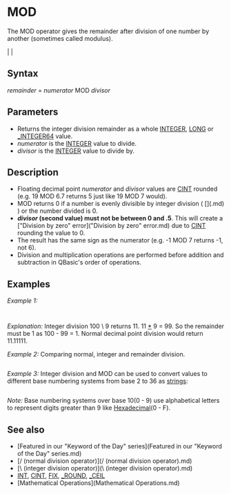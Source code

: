 # MOD

The MOD operator gives the remainder after division of one number by another (sometimes called modulus).

  

|  |

## Syntax

*remainder* = *numerator* MOD *divisor*
  

## Parameters

* Returns the integer division remainder as a whole [INTEGER](INTEGER.md), [LONG](LONG.md) or [_INTEGER64](_INTEGER64.md) value.
* *numerator* is the [INTEGER](INTEGER.md) value to divide.
* *divisor* is the [INTEGER](INTEGER.md) value to divide by.

  

## Description

* Floating decimal point *numerator* and *divisor* values are [CINT](CINT.md) rounded (e.g. 19 MOD 6.7 returns 5 just like 19 MOD 7 would).
* MOD returns 0 if a number is evenly divisible by integer division ( [\](\.md) ) or the number divided is 0.
* ***divisor* (second value) must not be between 0 and .5**. This will create a ["Division by zero" error]("Division by zero" error.md) due to [CINT](CINT.md) rounding the value to 0.
* The result has the same sign as the numerator (e.g. -1 MOD 7 returns -1, not 6).
* Division and multiplication operations are performed before addition and subtraction in QBasic's order of operations.

  

## Examples

*Example 1:*

```   I% = 100 [\](\.md) 9   R% = 100 MOD 9   PRINT "Integer division ="; I%, "Remainder ="; R%  
```

```   Integer division = 11        Remainder = 1  
```

*Explanation:* Integer division 100 \ 9 returns 11. 11 [*](*.md) 9 = 99. So the remainder must be 1 as 100 - 99 = 1. Normal decimal point division would return 11.11111.

  

*Example 2:* Comparing normal, integer and remainder division.

``` tmp1$ = " Normal:         ####.# / #### = ##.###   " tmp2$ = " Integer:        ####.# \ #### = ###      " tmp3$ = " Remainder:    ####.# MOD #### = ####     " FOR i = 1 TO 6    SELECT CASE i      CASE 1: numerator = 1: divisor = 5      CASE 2: numerator = 13: divisor = 10      CASE 3: numerator = 990: divisor = 100      CASE 4: numerator = 1100: divisor = 100      CASE 5: numerator = 4501: divisor = 1000      CASE 6: numerator = 50.6: divisor = 10    END SELECT LOCATE 5, 20: PRINT USING tmp1$; numerator; divisor; numerator / divisor LOCATE 7, 20: PRINT USING tmp2$; numerator; divisor; numerator \ divisor LOCATE 9, 20: PRINT USING tmp3$; numerator; divisor; numerator MOD divisor DO: SLEEP: LOOP UNTIL INKEY$ <> "" NEXT  
```

  

*Example 3:* Integer division and MOD can be used to convert values to different base numbering systems from base 2 to 36 as [strings](strings.md):

``` [CLS](CLS.md) DO   [INPUT](INPUT.md) "Enter a base number system 2 to 36: ", b%   [IF](IF.md) b% < 2 [OR](OR.md) "OR (boolean)") b% > 36 [THEN](THEN.md) [EXIT DO](EXIT DO.md)   [PRINT](PRINT.md) "Enter a positive value to convert: ";   num$ = ""   [DO](DO.md): K$ = [INKEY$](INKEY$.md)     num$ = num$ + K$     [LOCATE](LOCATE.md) [CSRLIN](CSRLIN.md), [POS](POS.md)(0): [PRINT](PRINT.md) K$;   [LOOP](LOOP.md) [UNTIL](UNTIL.md) K$ = [CHR$](CHR$.md)(13)   n& = [VAL](VAL.md)(num$)   [IF](IF.md) n& = 0 [THEN](THEN.md) [EXIT DO](EXIT DO.md)   Bnum$ = BASEN$(n&, b%)   [PRINT](PRINT.md) Bnum$ ', [VAL](VAL.md)("[&H](&H.md)" + Bnum$) 'tests hexadecimal base 16 only [LOOP](LOOP.md)  [END](END.md)  [FUNCTION](FUNCTION.md) BASEN$ (number&, basenum%) [IF](IF.md) basenum% < 2 [OR](OR.md) "OR (boolean)") basenum% > 36 [OR](OR.md) "OR (boolean)") number& = 0 [THEN](THEN.md) [EXIT FUNCTION](EXIT FUNCTION.md) num& = number& 'protect value of number! DO   remain% = [ABS](ABS.md)(num&) MOD basenum% ' remainder is used to create actual digit 0 to Z   num& = num& \ basenum% ' move up one exponent of base% with integer division   [IF](IF.md) remain% > 9 [THEN](THEN.md)     b$ = [CHR$](CHR$.md)(65 + (remain% - 10)) 'limited to base 36   [ELSE](ELSE.md): b$ = [LTRIM$](LTRIM$.md)([STR$](STR$.md)(remain%)) ' make remainder a string number   [END IF](END IF.md)   BN$ = b$ + BN$ ' add remainder character to base number string [LOOP](LOOP.md) [UNTIL](UNTIL.md) num& = 0 BASEN$ = BN$ [END FUNCTION](END FUNCTION.md)  
```

*Note:* Base numbering systems over base 10(0 - 9) use alphabetical letters to represent digits greater than 9 like [Hexadecimal](Hexadecimal.md)(0 - F).
  

## See also

* [Featured in our "Keyword of the Day" series](Featured in our "Keyword of the Day" series.md)
* [/ (normal division operator)](/ (normal division operator).md)
* [\ (integer division operator)](\ (integer division operator).md)
* [INT](INT.md), [CINT](CINT.md), [FIX](FIX.md), [_ROUND](_ROUND.md), [_CEIL](_CEIL.md)
* [Mathematical Operations](Mathematical Operations.md)

  

